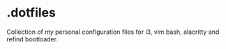 # .dotfiles

Collection of my personal configuration files for i3, vim bash, alacritty and
refind bootloader.



